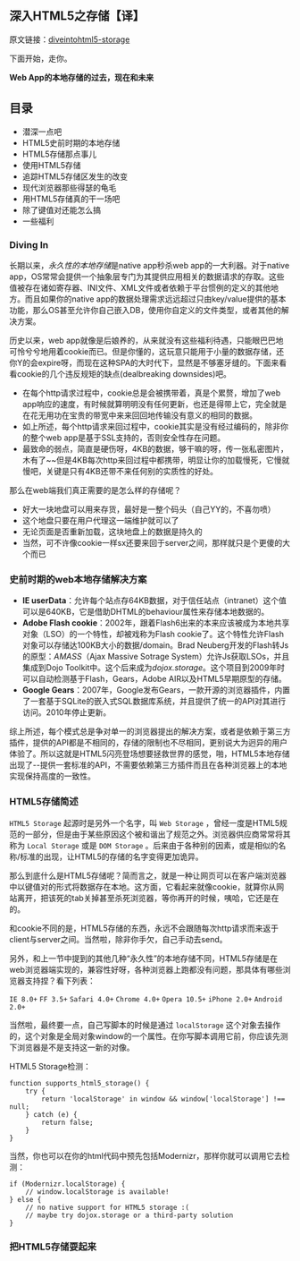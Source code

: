 深入HTML5之存储【译】
---------------------------

原文链接：[diveintohtml5-storage](http://diveintohtml5.info/storage.html)

下面开始，走你。

**Web App的本地存储的过去，现在和未来**

## 目录

- 潜深一点吧
- HTML5史前时期的本地存储
- HTML5存储那点事儿
- 使用HTML5存储
- 追踪HTML5存储区发生的改变
- 现代浏览器那些得瑟的龟毛
- 用HTML5存储真的干一场吧
- 除了键值对还能怎么搞
- 一些福利

### Diving In
长期以来，*永久性的本地存储*是native app秒杀web app的一大利器。对于native app，OS常常会提供一个抽象层专门为其提供应用相关的数据请求的存取。这些值被存在诸如寄存器、INI文件、XML文件或者依赖于平台惯例的定义的其他地方。而且如果你的native app的数据处理需求远远超过只由key/value提供的基本功能，那么OS甚至允许你自己嵌入DB，使用你自定义的文件类型，或者其他的解决方案。

历史以来，web app就像是后娘养的，从来就没有这些福利待遇，只能眼巴巴地可怜兮兮地用着cookie而已。但是你懂的，这玩意只能用于小量的数据存储，还你Y的会expire呀，而现在这种SPA的大时代下，显然是不够塞牙缝的。下面来看看cookie的几个违反规矩的缺点(dealbreaking downsides)吧。

+ 在每个http请求过程中，cookie总是会被携带着，真是个累赘，增加了web app响应的速度，有时候就算明明没有任何更新，也还是得带上它，完全就是在花无用功在宝贵的带宽中来来回回地传输没有意义的相同的数据。
+ 如上所述，每个http请求来回过程中，cookie其实是没有经过编码的，除非你的整个web app是基于SSL支持的，否则安全性存在问题。
+ 最致命的弱点，简直是硬伤呀，4KB的数据，够干嘛的呀，传一张私密图片，木有了~~但是4KB每次http来回过程中都携带，明显让你的加载慢死，它慢就慢吧，关键是只有4KB还带不来任何别的实质性的好处。

那么在web端我们真正需要的是怎么样的存储呢？
- 好大一块地盘可以用来存货，最好是一整个码头（自己YY的，不喜勿喷）
- 这个地盘只要在用户代理这一端维护就可以了
- 无论页面是否重新加载，这块地盘上的数据是持久的
- 当然，可不许像cookie一样sx还要来回于server之间，那样就只是个更傻的大个而已

### 史前时期的web本地存储解决方案
- **IE userData**：允许每个站点存64KB数据，对于信任站点（intranet）这个值可以是640KB，它是借助DHTML的behaviour属性来存储本地数据的。
- **Adobe Flash cookie**：2002年，跟着Flash6出来的本来应该被成为本地共享对象（LSO）的一个特性，却被戏称为Flash cookie了。这个特性允许Flash对象可以存储达100KB大小的数据/domain。Brad Neuberg开发的Flash转Js的原型：*AMASS*（Ajax Massive Sotrage System）允许Js获取LSOs，并且集成到Dojo Toolkit中。这个后来成为*dojox.storage*。这个项目到2009年时可以自动检测基于Flash，Gears，Adobe AIR以及HTML5早期原型的存储。
- **Google Gears**：2007年，Google发布Gears，一款开源的浏览器插件，内置了一套基于SQLite的嵌入式SQL数据库系统，并且提供了统一的API对其进行访问。2010年停止更新。

综上所述，每个模式总是争对单一的浏览器提出的解决方案，或者是依赖于第三方插件，提供的API都是不相同的，存储的限制也不尽相同，更别说大为迥异的用户体验了。所以这就是HTML5闪亮登场想要拯救世界的感觉，啪，HTML5本地存储出现了--提供一套标准的API，不需要依赖第三方插件而且在各种浏览器上的本地实现保持高度的一致性。

### HTML5存储简述
`HTML5 Storage` 起源时是另外一个名字，叫 `Web Storage` ，曾经一度是HTML5规范的一部分，但是由于某些原因这个被和谐出了规范之外。浏览器供应商常常将其称为 `Local Storage` 或是 `DOM Storage` 。后来由于各种别的因素，或是相似的名称/标准的出现，让HTML5的存储的名字变得更加诡异。

那么到底什么是HTML5存储呢？简而言之，就是一种让网页可以在客户端浏览器中以键值对的形式将数据存在本地。这方面，它看起来就像cookie，就算你从网站离开，把该死的tab关掉甚至杀死浏览器，等你再开的时候，咦哈，它还是在的。

和cookie不同的是，HTML5存储的东西，永远不会跟随每次http请求而来返于client与server之间。当然啦，除非你手欠，自己手动去send。

另外，和上一节中提到的其他几种“永久性”的本地存储不同，HTML5存储是在web浏览器端实现的，兼容性好呀，各种浏览器上跑都没有问题，那具体有哪些浏览器支持捏？看下列表：

`IE 8.0+`   `FF 3.5+`   `Safari 4.0+`   `Chrome 4.0+`   `Opera 10.5+`   `iPhone 2.0+`   `Android 2.0+`

当然啦，最终要一点，自己写脚本的时候是通过 `localStorage` 这个对象去操作的，这个对象是全局对象window的一个属性。在你写脚本调用它前，你应该先测下浏览器是不是支持这一新的对像。

HTML5 Storage检测：

	function supports_html5_storage() {
		try {
			return 'localStorage' in window && window['localStorage'] !== null;
		} catch (e) {
			return false;
		}
	}

当然，你也可以在你的html代码中预先包括Modernizr，那样你就可以调用它去检测：

	if (Modernizr.localStorage) {
		// window.localStorage is available!
	} else {
		// no native support for HTML5 storage :(
		// maybe try dojox.storage or a third-party solution
	}

### 把HTML5存储耍起来
